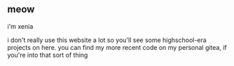 ## meow

i'm xenia

i don't really use this website a lot so you'll see some highschool-era projects on here. you can find my more recent code on my personal gitea, if you're into that sort of thing
